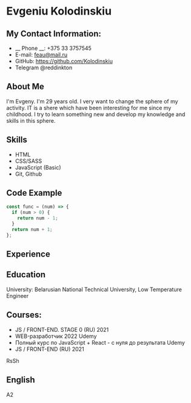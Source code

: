 # Evgeniu Kolodinskiu
## My Contact Information:
* __ Phone __: +375 33 3757545
* E-mail: feau@mail.ru
* GitHub: https://github.com/Kolodinskiu
* Telegram @reddinkton
## About Me
I'm Evgeny. I'm 29 years old. I very want to change the sphere of my activity. IT is a shere which have been interesting for me since my childhood. I try to learn something new and develop my knowledge and skills in this sphere.

## Skills
* HTML
* CSS/SASS
* JavaScript (Basic)
* Git, Github

## Code Example
```javascript
const func = (num) => {
  if (num > 0) {
    return num - 1;
  }
  return num + 1;
};
```
## Experience
## Education
University: Belarusian National Technical University, Low Temperature Engineer
## Courses:
* JS / FRONT-END. STAGE 0 (RU) 2021
* WEB-разработчик 2022 Udemy
* Полный курс по JavaScript + React - с нуля до результата  Udemy
* JS / FRONT-END (RU) 2021

RsSh

## English
A2